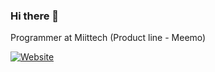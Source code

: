 ### Hi there 👋

Programmer at Miittech (Product line - Meemo)

[![Website](https://img.shields.io/website?label=meemo.tech&style=for-the-badge&url=https://meemo.tech/)](https://meemo.tech/)

<br>

<!--START_SECTION:waka-->
<!--END_SECTION:waka-->


<br>
<br>
